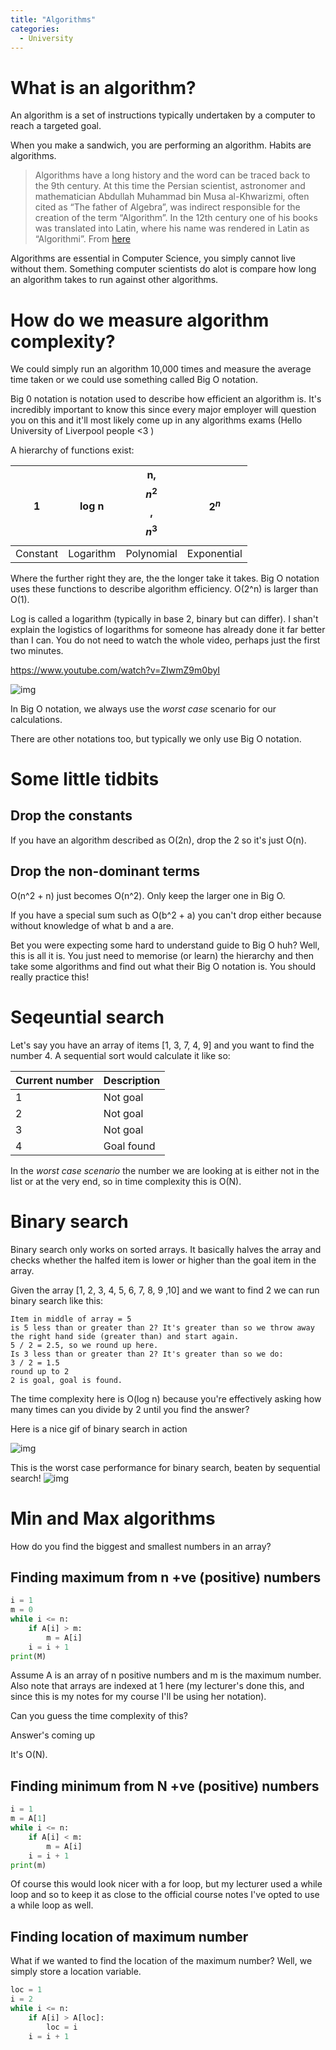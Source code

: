 ```yaml
---
title: "Algorithms"
categories:
  - University
---
```


# What is an algorithm?

An algorithm is a set of instructions typically undertaken by a computer to reach a targeted goal.

When you make a sandwich, you are performing an algorithm. Habits are algorithms. 

>Algorithms have a long history and the word can be traced back to the 9th century. At this time the Persian scientist, astronomer and mathematician Abdullah Muhammad bin Musa al-Khwarizmi, often cited as “The father of Algebra”, was indirect responsible for the creation of the term “Algorithm”. In the 12th century one of his books was translated into Latin, where his name was rendered in Latin as “Algorithmi”.
From [here](http://cs-exhibitions.uni-klu.ac.at/index.php?id=193)

Algorithms are essential in Computer Science, you simply cannot live without them. Something computer scientists do alot is compare how long an algorithm takes to run against other algorithms.

# How do we measure algorithm complexity?

We could simply run an algorithm 10,000 times and measure the average time taken or we could use something called Big O notation.

Big 0 notation is notation used to describe how efficient an algorithm is. It's incredibly important to know this since every major employer will question you on this and it'll most likely come up in any algorithms exams (Hello University of Liverpool people <3 )

A hierarchy of functions exist:

1 | log n| n, $$n^2$$, $$n^3$$ | $$2^n$$
--- | --- | --- | ---
Constant | Logarithm | Polynomial | Exponential

Where the further right they are, the the longer take it takes. Big O notation uses these functions to describe algorithm efficiency. O(2^n) is larger than O(1).

Log is called a logarithm (typically in base 2, binary but can differ). I shan't explain the logistics of logarithms for someone has already done it far better than I can. You do not need to watch the whole video, perhaps just the first two minutes.

https://www.youtube.com/watch?v=ZIwmZ9m0byI

![img](https://www.daveperrett.com/images/articles/2010-12-07-comp-sci-101-big-o-notation/Time_Complexity.png)

In Big O notation, we always use the *worst case* scenario for our calculations.

There are other notations too, but typically we only use Big O notation.

# Some little tidbits

## Drop the constants

If you have an algorithm described as O(2n), drop the 2 so it's just O(n).

## Drop the non-dominant terms

O(n^2 + n) just becomes O(n^2). Only keep the larger one in Big O.

If you have a special sum such as
O(b^2 + a)
you can't drop either because without knowledge of what b and a are.


Bet you were expecting some hard to understand guide to Big O huh? Well, this is all it is. You just need to memorise (or learn) the hierarchy and then take some algorithms and find out what their Big O notation is. You should really practice this!

# Seqeuntial search

Let's say you have an array of items [1, 3, 7, 4, 9] and you want to find the number 4. A sequential sort would calculate it like so:

Current number | Description
--- | ---
1 | Not goal
2 | Not goal
3 | Not goal
4 | Goal found

In the *worst case scenario* the number we are looking at is either not in the list or at the very end, so in time complexity this is O(N).

# Binary search

Binary search only works on sorted arrays. It basically halves the array and checks whether the halfed item is lower or higher than the goal item in the array.

Given the array [1, 2, 3, 4, 5, 6, 7, 8, 9 ,10] and we want to find 2 we can run binary search like this:

```
Item in middle of array = 5
is 5 less than or greater than 2? It's greater than so we throw away the right hand side (greater than) and start again.
5 / 2 = 2.5, so we round up here. 
Is 3 less than or greater than 2? It's greater than so we do:
3 / 2 = 1.5
round up to 2
2 is goal, goal is found.
```

The time complexity here is O(log n) because you're effectively asking how many times can you divide by 2 until you find the answer?

Here is a nice gif of binary search in action

![img](https://blog.penjee.com/wp-content/uploads/2015/04/binary-and-linear-search-animations.gif)

This is the worst case performance for binary search, beaten by sequential search!
![img](https://blog.penjee.com/wp-content/uploads/2015/12/linear-vs-binary-search-worst-case.gif)

# Min and Max algorithms


How do you find the biggest and smallest numbers in an array?

## Finding maximum from n +ve (positive) numbers

```python
i = 1
m = 0
while i <= n:
    if A[i] > m:
        m = A[i]
    i = i + 1
print(M)
```

Assume A is an array of n positive numbers and m is the maximum number. Also note that arrays are indexed at 1 here (my lecturer's done this, and since this is my notes for my course I'll be using her notation).

Can you guess the time complexity of this?

Answer's coming up

It's O(N).

## Finding minimum from N +ve (positive) numbers

```python
i = 1
m = A[1]
while i <= n:
    if A[i] < m:
        m = A[i]
    i = i + 1
print(m)
```

Of course this would look nicer with a for loop, but my lecturer used a while loop and so to keep it as close to the official course notes I've opted to use a while loop as well.

## Finding location of maximum number

What if we wanted to find the location of the maximum number? Well, we simply store a location variable.


```python
loc = 1
i = 2
while i <= n:
    if A[i] > A[loc]:
        loc = i
    i = i + 1
```

